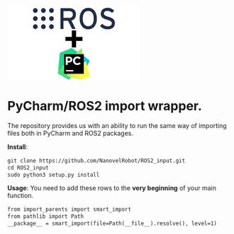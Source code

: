 ![Screenshot](index.png)
# PyCharm/ROS2 import wrapper.
The repository provides us with an ability to run the same way of importing files both in PyCharm and ROS2 packages.

**Install**:
```
git clone https://github.com/NanovelRobot/ROS2_input.git
cd ROS2_input
sudo python3 setup.py install
```

**Usage**:
You need to add these rows to the **very beginning** of your main function.
```
from import_parents import smart_import
from pathlib import Path
__package__ = smart_import(file=Path(__file__).resolve(), level=1)
```
